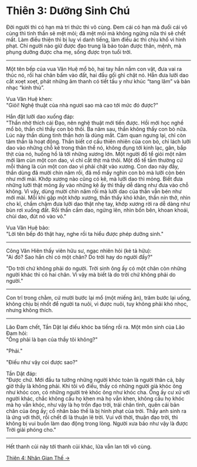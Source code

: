 # Thiên 3: Dưỡng Sinh Chú

Đời người thì có hạn mà tri thức thì vô cùng. Đem cái có hạn mà đuổi cái vô cùng
thì tinh thần sẽ mệt mỏi; đã mệt mỏi mà không ngừng nữa thì sẽ chết mất. Làm
điều thiện thì bị luỵ vì danh tiếng, làm điều ác thì chịu khổ vì hình phạt. Chỉ
người nào giữ được đạo trung là bảo toàn được thân, mệnh, mà phụng dưỡng được
cha mẹ, sống được trọn tuổi trời.

***

Một tên bếp của vua Văn Huệ mổ bò, hai tay hắn nắm con vật, đưa vai ra thúc nó,
rồi hai chân bấm vào đất, hai đầu gối ghì chặt nó. Hắn đưa lưỡi dao cắt xoẹt
xoẹt, phát những âm thanh có tiết tấu y như khúc “tang lâm” và bản nhạc “kinh
thủ”.

Vua Văn Huệ khen:  
"Giỏi! Nghệ thuật của nhà ngươi sao mà cao tới mức đó được?"

Hắn đặt lưỡi dao xuống đáp:  
"Thần nhờ thích cái Đạo, nên nghệ thuật mới tiến được. Hồi mới học nghề mổ bò,
thần chỉ thấy con bò thôi. Ba năm sau, thần không thấy con bò nữa. Lúc này thần
dùng tinh thần hơn là dùng mắt. Cảm quan ngưng lại, chỉ còn tâm thần là hoạt
động. Thần biết cơ cấu thiên nhiên của con bò, chỉ lách lưỡi dao vào những chỗ
kẽ trong thân thể nó, không đụng tới kinh lạc, gân, bắp thịt của nó, huống hồ là
tới những xương lớn. Một người đồ tể giỏi một năm mới làm cùn một con dao, vì
chỉ cắt thịt mà thôi. Một đồ tể tầm thường cứ mỗi tháng là cùn một con dao vì
phải chặt vào xương. Con dao này đây, thần dùng đã mười chín năm rồi, đã mổ mấy
nghìn con bò mà lưỡi còn bén như mới mài. Khớp xương nào cũng có kẽ, mà lưỡi dao
thì mỏng. Biết đưa những lưỡi thật mỏng ấy vào những kẽ ấy thì thấy dễ dàng như
đưa vào chỗ không. Vì vậy, dùng mười chín năm rồi mà lưỡi dao của thần vẫn bén
như mới mài. Mỗi khi gặp một khớp xương, thần thấy khó khăn, thần nín thở, nhìn
cho kĩ, chầm chậm đưa lưỡi dao thật nhẹ tay, khớp xương rời ra dễ dàng như bùn
rơi xuống đất. Rồi thần cầm dao, ngửng lên, nhìn bốn bên, khoan khoái, chùi dao,
đút nó vào vỏ."

Vua Văn Huệ bảo:  
"Lời tên bếp đó thật hay, nghe rồi ta hiểu được phép dưỡng sinh."

***

Công Văn Hiên thấy viên hữu sư, ngạc nhiên hỏi (kẻ tả hữu):  
"Ai đó? Sao hắn chỉ có một chân? Do trời hay do người đấy?"

"Do trời chứ không phải do người. Trời sinh ông ấy có một chân còn những người
khác thì có hai chân. Vì vậy mà biết là do trời chứ không phải do người."

***

Con trĩ trong chằm, cứ mười bước lại mổ (một miếng ăn), trăm bước lại uống,
không chịu bị nhốt để người ta nuôi, vì được nuôi, tuy không phải khó nhọc,
nhưng không thích.

***

Lão Đam chết, Tần Dật lại điếu khóc ba tiếng rồi ra. Một môn sinh của Lão Đam
hỏi:  
"Ông phải là bạn của thầy tôi không?"

"Phải."

"Điếu như vậy coi được sao?"

Tần Dật đáp:  
"Được chứ. Mới đầu ta tưởng những người khóc toàn là người thân cả, bây giờ thấy
là không phải. Khi tôi vô điếu, thấy có những người già khóc ông như khóc con,
có những người trẻ khóc ông như khóc cha. Ông ấy cư xử với người khác, chắc
không cầu họ khen mà họ vẫn khen, không cầu họ khóc mà họ vẫn khóc, như vậy là
họ trốn đạo trời, trái chân tình, quên cái bản chân của ông ấy; cổ nhân bảo thế
là bị hình phạt của trời. Thầy anh sinh ra là ứng với thời, rồi chết đi là thuận
lẽ trời. Vui với thời, thuận đạo trời, thì không bị vui buồn làm dao động trong
lòng. Người xưa bảo như vậy là được Trời giải phóng cho."

***

Hết thanh củi này tới thanh củi khác, lửa vẫn lan tới vô cùng.

[Thiên 4: Nhân Gian Thế &rarr;](https://github.com/thaicuc/sach-trang-tu/blob/master/contents/04-nhan-gian-the.md)
